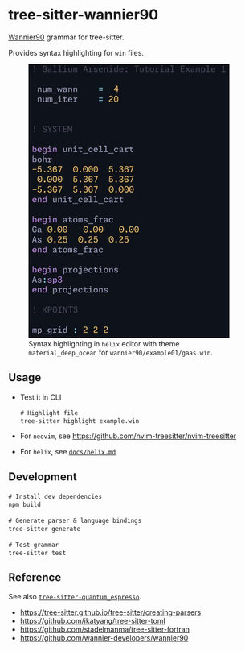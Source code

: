 # tree-sitter-wannier90

[Wannier90](https://github.com/wannier-developers/wannier90) grammar for tree-sitter.

Provides syntax highlighting for `win` files.

<figure>
<img src='docs/win.webp' width='400'>
<figcaption>Syntax highlighting in <code>helix</code> editor with theme <code>material_deep_ocean</code> for <code>wannier90/example01/gaas.win</code>.</figcaption>
</figure>

## Usage

- Test it in CLI

    ```shell
    # Highlight file
    tree-sitter highlight example.win
    ```

- For `neovim`, see <https://github.com/nvim-treesitter/nvim-treesitter>
- For `helix`, see [`docs/helix.md`](docs/helix.md)

## Development

```shell
# Install dev dependencies
npm build

# Generate parser & language bindings
tree-sitter generate

# Test grammar
tree-sitter test
```

## Reference

See also [`tree-sitter-quantum_espresso`](https://github.com/qiaojunfeng/tree-sitter-quantum_espresso).

- <https://tree-sitter.github.io/tree-sitter/creating-parsers>
- <https://github.com/ikatyang/tree-sitter-toml>
- <https://github.com/stadelmanma/tree-sitter-fortran>
- <https://github.com/wannier-developers/wannier90>
